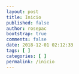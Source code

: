 ```yaml
---
layout: post
title: Inicio
published: false
author: rosepac
bootstrap: true
comments: false
date: 2018-12-01 02:12:33
tags: [ ]
categories: [ ]
permalink: /inicio
---
```

